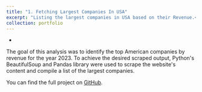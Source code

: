```yaml
---
title: "1. Fetching Largest Companies In USA"
excerpt: "Listing the largest companies in USA based on their Revenue.<br/>"
collection: portfolio
---
```




- 
The goal of this analysis was to identify the top American companies by revenue for the year 2023. To achieve the desired scraped output, Python's BeautifulSoup and Pandas library were used to scrape the website's content and compile a list of the largest companies.

You can find the full project on [GitHub](https://github.com/SaadatIrfan/Fetching_Largest_Companies_In_USA).
